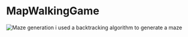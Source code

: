 # MapWalkingGame
![Maze generation](https://github.com/NedasR/Maze_Generation/assets/129998724/88fe6ff4-9170-4083-a03d-5bbd5c544cb9)
i used a backtracking algorithm to generate a maze
